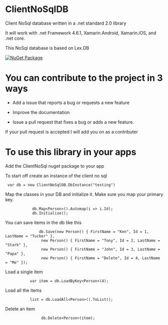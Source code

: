 # ClientNoSqlDB
Client NoSql database written in a .net standard 2.0 library 

It will work with .net Framework 4.6.1, Xamarin.Android, Xamarin.iOS, and .net core.  


This NoSql database is based on Lex.DB

 [![NuGet Package](https://img.shields.io/nuget/v/ClientNoSqlDB.svg?logo=nuget&logoColor=white&&style=for-the-badge&colorB=green)](https://www.nuget.org/packages/ClientNoSqlDB)



# You can contribute to the project in 3 ways

* Add a issue that reports a bug or requests a new feature

* Improve the documentation

* Issue a pull request that fixes a bug or adds a new feature.

If your pull request is accepted I will add you on as a contributer



# To use this library in your apps

Add the ClientNoSql nuget package to your app


To start off create an instance of the client no sql
 
     var db = new ClientNoSqlDB.DbInstance("testing")

Map the classes in your DB and initialize it.  Make sure you map your primary key.

                db.Map<Person>().Automap(i => i.Id);
                db.Initialize();
                
You can save items in the db like this

                   db.Save(new Person() { FirstName = "Ken", Id = 1, LastName = "Tucker" },
                    new Person() { FirstName = "Tony", Id = 2, LastName = "Stark" },
                    new Person() { FirstName = "John", Id = 3, LastName = "Papa" },
                    new Person() { FirstName = "Delete", Id = 4, LastName = "Me" });

Load a single item

               var item = db.LoadByKey<Person>(4);

Load all the items

               list = db.LoadAll<Person>().ToList();

Delete an item

                    db.Delete<Person>(item);
